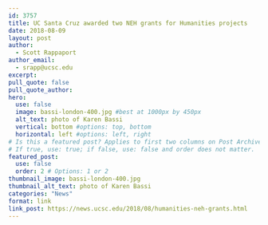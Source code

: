 ```yaml
---
id: 3757
title: UC Santa Cruz awarded two NEH grants for Humanities projects
date: 2018-08-09
layout: post
author:
  - Scott Rappaport
author_email:
  - srapp@ucsc.edu
excerpt: 
pull_quote: false
pull_quote_author:
hero:
  use: false
  image: bassi-london-400.jpg #best at 1000px by 450px
  alt_text: photo of Karen Bassi
  vertical: bottom #options: top, bottom
  horizontal: left #options: left, right
# Is this a featured post? Applies to first two columns on Post Archive Page.
# If true, use: true; if false, use: false and order does not matter.
featured_post:
  use: false
  order: 2 # Options: 1 or 2
thumbnail_image: bassi-london-400.jpg
thumbnail_alt_text: photo of Karen Bassi
categories: "News"
format: link
link_post: https://news.ucsc.edu/2018/08/humanities-neh-grants.html 
---
```

